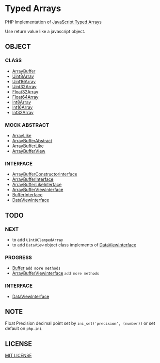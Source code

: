 # Typed Arrays

PHP Implementation of [JavaScript Typed Arrays](https://developer.mozilla.org/en-US/docs/Web/JavaScript/Typed_arrays)

Use return value like a javascript object.

## OBJECT

### CLASS

- [ArrayBuffer](src/TypedArray/ArrayBuffer.php)
- [Uint8Array](src/TypedArray/Uint8Array.php)
- [Uint16Array](src/TypedArray/Uint16Array.php)
- [Uint32Array](src/TypedArray/Uint32Array.php)
- [Float32Array](src/TypedArray/Float32Array.php)
- [Float64Array](src/TypedArray/Float64Array.php)
- [Int8Array](src/TypedArray/Int8Array.php)
- [Int16Array](src/TypedArray/Int16Array.php)
- [Int32Array](src/TypedArray/Int32Array.php)


### MOCK ABSTRACT

- [ArrayLike](src/TypedArray/ArrayLike.php)
- [ArrayBufferAbstract](src/TypedArray/ArrayBufferAbstract.php)
- [ArrayBufferLike](src/TypedArray/ArrayBufferLike.php)
- [ArrayBufferView](src/TypedArray/ArrayBufferView.php)


### INTERFACE

- [ArrayBufferConstructorInterface](src/TypedArray/Interfaces/ArrayBufferConstructorInterface.php)
- [ArrayBufferInterface](src/TypedArray/Interfaces/ArrayBufferInterface.php)
- [ArrayBufferLikeInterface](src/TypedArray/Interfaces/ArrayBufferLikeInterface.php)
- [ArrayBufferViewInterface](src/TypedArray/Interfaces/ArrayBufferViewInterface.php)
- [BufferInterface](src/TypedArray/Interfaces/BufferInterface.php)
- [DataViewInterface](src/TypedArray/Interfaces/DataViewInterface.php)



## TODO

### NEXT

- to add `UInt8ClampedArray`
- to add `DataView` object class implements of [DataViewInterface](src/TypedArray/Interfaces/DataViewInterface.php)


### PROGRESS

- [Buffer](src/TypedArray/Buffer.php) `add more methods`
- [ArrayBufferViewInterface](src/TypedArray/Interfaces/ArrayBufferViewInterface.php) `add more methods`


### INTERFACE

- [DataViewInterface](src/TypedArray/Interfaces/Uint8ClampedArrayInterface.php)




## NOTE

Float Precision decimal point set by `ini_set('precision', (number))` or set default on `php.ini`



## LICENSE

[MIT LICENSE](LICENSE)

